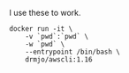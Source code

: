 I use these to work.


```
docker run -it \
    -v `pwd`:`pwd` \
    -w `pwd` \
    --entrypoint /bin/bash \
    drmjo/awscli:1.16
```